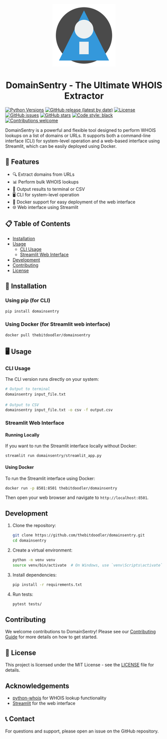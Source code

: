 <div align="center"><img src="assets/domainsentry.svg" alt="DomainSentry Logo" width="200" height="200"></div>

<div align="center"> <h1>DomainSentry - The Ultimate WHOIS Extractor </h1></div>

[![Python Versions](https://img.shields.io/pypi/pyversions/domainsentry.svg)](https://pypi.org/project/domainsentry/)
[![GitHub release (latest by date)](https://img.shields.io/github/v/release/thebitdoodler/DomainSentry)](https://github.com/thebitdoodler/DomainSentry/releases)
[![License](https://img.shields.io/github/license/thebitdoodler/DomainSentry)](https://github.com/thebitdoodler/DomainSentry/blob/main/LICENSE)
[![GitHub issues](https://img.shields.io/github/issues/thebitdoodler/DomainSentry)](https://github.com/thebitdoodler/DomainSentry/issues)
[![GitHub stars](https://img.shields.io/github/stars/thebitdoodler/DomainSentry)](https://github.com/thebitdoodler/DomainSentry/stargazers)
[![Code style: black](https://img.shields.io/badge/code%20style-black-000000.svg)](https://github.com/psf/black)
[![Contributions welcome](https://img.shields.io/badge/contributions-welcome-brightgreen.svg?style=flat)](https://github.com/thebitdoodler/DomainSentry/issues)

DomainSentry is a powerful and flexible tool designed to perform WHOIS lookups on a list of domains or URLs. It supports both a command-line interface (CLI) for system-level operation and a web-based interface using Streamlit, which can be easily deployed using Docker.

## 🚀 Features

- 🔍 Extract domains from URLs
- 📊 Perform bulk WHOIS lookups
- 📁 Output results to terminal or CSV
- 🖥️ CLI for system-level operation
- 🐳 Docker support for easy deployment of the web interface
- 🌐 Web interface using Streamlit

## 📋 Table of Contents

- [Installation](#installation)
- [Usage](#usage)
  - [CLI Usage](#cli-usage)
  - [Streamlit Web Interface](#streamlit-web-interface)
- [Development](#development)
- [Contributing](#Contributing)
- [License](#License)

## 🔧 Installation

### Using pip (for CLI)

```bash
pip install domainsentry
```

### Using Docker (for Streamlit web interface)

```bash
docker pull thebitdoodler/domainsentry
```

## 🖥️ Usage

### CLI Usage

The CLI version runs directly on your system:

```bash
# Output to terminal
domainsentry input_file.txt

# Output to CSV
domainsentry input_file.txt -o csv -f output.csv
```

### Streamlit Web Interface

#### Running Locally

If you want to run the Streamlit interface locally without Docker:

```bash
streamlit run domainsentry/streamlit_app.py
```

#### Using Docker

To run the Streamlit interface using Docker:

```bash
docker run -p 8501:8501 thebitdoodler/domainsentry
```

Then open your web browser and navigate to `http://localhost:8501`.

## Development

1. Clone the repository:
   ```bash
   git clone https://github.com/thebitdoodler/domainsentry.git
   cd domainsentry
   ```

2. Create a virtual environment:
   ```bash
   python -m venv venv
   source venv/bin/activate  # On Windows, use `venv\Scripts\activate`
   ```

3. Install dependencies:
   ```bash
   pip install -r requirements.txt
   ```

4. Run tests:
   ```bash
   pytest tests/
   ```

## Contributing

We welcome contributions to DomainSentry! Please see our [Contributing Guide](CONTRIBUTING.md) for more details on how to get started.

## 📄 License

This project is licensed under the MIT License - see the [LICENSE](LICENSE) file for details.

## Acknowledgements

- [python-whois](https://github.com/richardpenman/whois) for WHOIS lookup functionality
- [Streamlit](https://streamlit.io/) for the web interface

## 📞 Contact

For questions and support, please open an issue on the GitHub repository.
